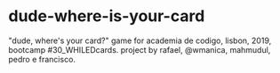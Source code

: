 # dude-where-is-your-card
"dude, where's your card?" game for academia de codigo, lisbon, 2019, bootcamp #30_WHILEDcards. project by rafael, @wmanica, mahmudul, pedro e francisco.
